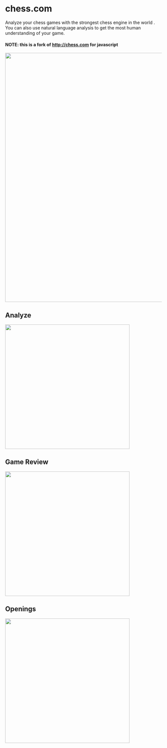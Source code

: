 # chess.com
Analyze your chess games with the strongest chess engine in the world . You can also use natural language analysis to get the most human understanding of your game.

#### NOTE: this is a fork of http://chess.com for javascript
<img src="https://raw.githubusercontent.com/ChessCompass/images/main/preview.png" width="800">

## Analyze
<img src="https://raw.githubusercontent.com/ChessCompass/images/main/Analyze.png" width="400">

## Game Review
<img src="https://raw.githubusercontent.com/ChessCompass/images/main/Review.png" width="400">

## Openings
<img src="https://raw.githubusercontent.com/ChessCompass/images/main/Openings.png" width="400">

